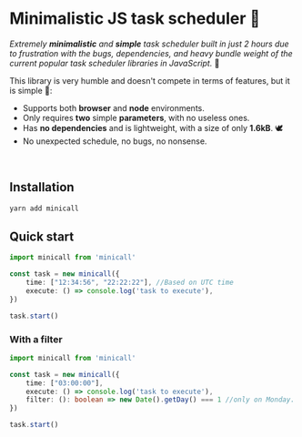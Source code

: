 # Minimalistic JS task scheduler 🛵

*Extremely **minimalistic** and **simple** task scheduler built in just 2 hours due to frustration with the bugs, dependencies, and heavy bundle weight of the current popular task scheduler libraries in JavaScript.* 😤

This library is very humble and doesn't compete in terms of features, but it is simple 🎈:

- Supports both **browser** and **node** environments.
- Only requires **two** simple **parameters**, with no useless ones.
- Has **no dependencies** and is lightweight, with a size of only **1.6kB**. 🕊️
- No unexpected schedule, no bugs, no nonsense.


<br />

## Installation
```sh
yarn add minicall
```

## Quick start

```ts
import minicall from 'minicall'

const task = new minicall({
    time: ["12:34:56", "22:22:22"], //Based on UTC time 
    execute: () => console.log('task to execute'),
})

task.start()
```

### With a filter

```ts
import minicall from 'minicall'

const task = new minicall({
    time: ["03:00:00"],
    execute: () => console.log('task to execute'),
    filter: (): boolean => new Date().getDay() === 1 //only on Monday.
})

task.start()
```

